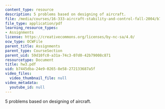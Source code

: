```yaml
---
content_type: resource
description: 5 problems based on designing of aircraft.
file: /media/courses/16-333-aircraft-stability-and-control-fall-2004/b7445dba24e902658e58272133687a5f_hw3.pdf
file_type: application/pdf
learning_resource_types:
- Assignments
license: https://creativecommons.org/licenses/by-nc-sa/4.0/
ocw_type: OCWFile
parent_title: Assignments
parent_type: CourseSection
parent_uid: 59d10fc0-a31a-74c3-07d0-42b79008c871
resourcetype: Document
title: hw3.pdf
uid: b7445dba-24e9-0265-8e58-272133687a5f
video_files:
  video_thumbnail_file: null
video_metadata:
  youtube_id: null
---
```

5 problems based on designing of aircraft.